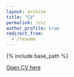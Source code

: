 ```yaml
---
layout: archive
title: "CV"
permalink: /cv/
author_profile: true
redirect_from:
  - /resume
---
```


{% include base_path %}

[Open CV here](http:///github.com/kangsky/jiezhang/files/JieZhang_CV.pdf)
